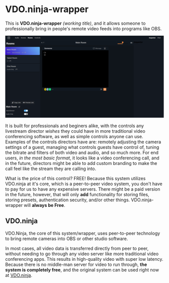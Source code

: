 # VDO.ninja-wrapper
This is **VDO.ninja-wrapper** *(working title)*, and it allows someone to professionally bring in people's remote video feeds into programs like OBS.

![Image of VDO.ninja-wrapper director page](https://github.com/Andrew-Gallimore/VDO.ninja-wrapper/blob/developement/img/Thumbnail.PNG "VDO.ninja director control page")

It is built for professionals and beginers alike, with the controls any livestream director _wishes_ they could have in more traditional video conferencing software, as well as simple controls anyone can use. Examples of the controls directors have are: remotely adjusting the camera settings of a guest, managing what controls guests have control of, tuning the bitrate and filters of both video and audio, and so much more. For end users, _in the most basic format_, it looks like a video conferencing call, and in the future, directors might be able to add custom branding to make the call feel like the stream they are calling into.

What is the price of this control? FREE! Because this system utilizes VDO.ninja at it's core, which is a peer-to-peer video system, you don't have to pay for us to have any expensive servers. There might be a paid version in the future, however, that will only **add** functionality for storing files, storing presets, authentication security, and/or other things. VDO.ninja-wrapper will **always be Free**.


## VDO.ninja
VDO.Ninja, the core of this system/wrapper, uses peer-to-peer technology to bring remote cameras into OBS or other studio software.

   In most cases, all video data is transferred directly from peer to peer, without needing to go through any video server like more traditional video conferencing apps. This results in high-quality video with super low latency. Because there is no middle-man server for video to run through, **the system is completely free**, and the original system can be used right now at [VDO.ninja](https://vdo.ninja "The core system of VDO.ninja-wrapper").
